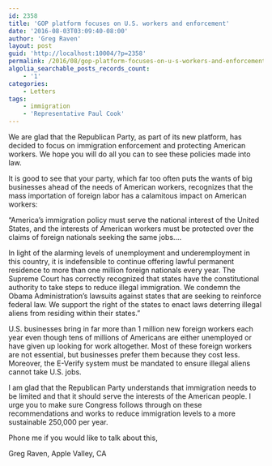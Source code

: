 ```yaml
---
id: 2358
title: 'GOP platform focuses on U.S. workers and enforcement'
date: '2016-08-03T03:09:40-08:00'
author: 'Greg Raven'
layout: post
guid: 'http://localhost:10004/?p=2358'
permalink: /2016/08/gop-platform-focuses-on-u-s-workers-and-enforcement/
algolia_searchable_posts_records_count:
    - '1'
categories:
    - Letters
tags:
    - immigration
    - 'Representative Paul Cook'
---
```


We are glad that the Republican Party, as part of its new platform, has decided to focus on immigration enforcement and protecting American workers. We hope you will do all you can to see these policies made into law.

It is good to see that your party, which far too often puts the wants of big businesses ahead of the needs of American workers, recognizes that the mass importation of foreign labor has a calamitous impact on American workers:

“America’s immigration policy must serve the national interest of the United States, and the interests of American workers must be protected over the claims of foreign nationals seeking the same jobs….

In light of the alarming levels of unemployment and underemployment in this country, it is indefensible to continue offering lawful permanent residence to more than one million foreign nationals every year. The Supreme Court has correctly recognized that states have the constitutional authority to take steps to reduce illegal immigration. We condemn the Obama Administration’s lawsuits against states that are seeking to reinforce federal law. We support the right of the states to enact laws deterring illegal aliens from residing within their states.”

U.S. businesses bring in far more than 1 million new foreign workers each year even though tens of millions of Americans are either unemployed or have given up looking for work altogether. Most of these foreign workers are not essential, but businesses prefer them because they cost less. Moreover, the E-Verify system must be mandated to ensure illegal aliens cannot take U.S. jobs.

I am glad that the Republican Party understands that immigration needs to be limited and that it should serve the interests of the American people. I urge you to make sure Congress follows through on these recommendations and works to reduce immigration levels to a more sustainable 250,000 per year.

Phone me if you would like to talk about this,

Greg Raven, Apple Valley, CA